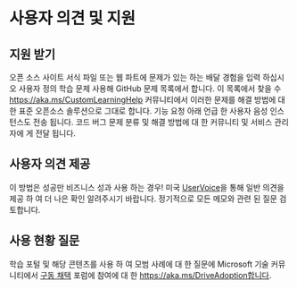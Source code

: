 # <a name="feedback-and-support"></a>사용자 의견 및 지원

## <a name="get-support"></a>지원 받기

오픈 소스 사이트 서식 파일 또는 웹 파트에 문제가 있는 하는 배달 경험을 입력 하십시오 사용자 정의 학습 문제 사용해 GitHub 문제 목록에서 합니다.  이 목록에서 찾을 수 https://aka.ms/CustomLearningHelp 커뮤니티에서 이러한 문제를 해결 방법에 대 한 표준 오픈소스 솔루션으로 그대로 합니다.  기능 요청 아래 언급 한 사용자 음성 인스턴스도 전송 됩니다.  코드 버그 문제 분류 및 해결 방법에 대 한 커뮤니티 및 서비스 관리자에 게 전달 됩니다.  

## <a name="provide-us-feedback"></a>사용자 의견 제공

이 방법은 성공만 비즈니스 성과 사용 하는 경우!  미국 [UserVoice](https://microsoftteams.uservoice.com/forums/913429-learning-solutions)을 통해 일반 의견을 제공 하 여 더 나은 확인 알려주시기 바랍니다.  정기적으로 모든 메모와 관련 된 질문 검토합니다.

## <a name="usage-questions"></a>사용 현황 질문

학습 포털 및 해당 콘텐츠를 사용 하 여 모범 사례에 대 한 질문에 Microsoft 기술 커뮤니티에서 [구동 채택](https://aka.ms/DriveAdoption) 포럼에 참여에 대 한 https://aka.ms/DriveAdoption합니다. 

